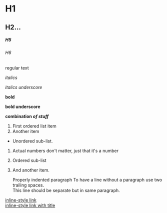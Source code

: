 # H1
## H2...
##### H5
###### H6
regular text

*italics*

_italics underscore_

**bold**

__bold underscore__

**combination _of stuff_**

1. First ordered list item
2. Another item
 * Unordered sub-list. 
 1. Actual numbers don't matter, just that it's a number
 1. Ordered sub-list
4. And another item.

   Properly indented paragraph
   To have a line without a paragraph use two trailing spaces.  
   This line should be separate but in same paragraph.  
   
[inline-style link](http://mdewin64.mde.state.md.us/ecollaboration/)  
[inline-style link with title](http://mdewin64.mde.state.md.us/ecollaboration/ "Page Frank Made")
